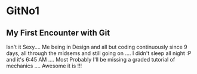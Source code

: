 # GitNo1
My First Encounter with Git
----------------------------

Isn't it Sexy.... Me being in Design and all but coding continuously since 9 days, all through the midsems and still going on .... I didn't sleep all night :P and it's 6:45 AM .... Most Probably I'll be missing a graded tutorial of mechanics .... Awesome it is !!!

